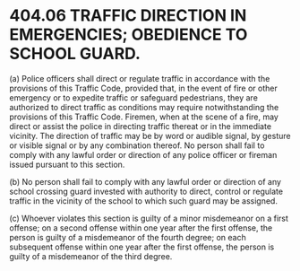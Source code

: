 404.06 TRAFFIC DIRECTION IN EMERGENCIES; OBEDIENCE TO SCHOOL GUARD.
===================================================================

​(a) Police officers shall direct or regulate traffic in accordance with
the provisions of this Traffic Code, provided that, in the event of fire
or other emergency or to expedite traffic or safeguard pedestrians, they
are authorized to direct traffic as conditions may require
notwithstanding the provisions of this Traffic Code. Firemen, when at
the scene of a fire, may direct or assist the police in directing
traffic thereat or in the immediate vicinity. The direction of traffic
may be by word or audible signal, by gesture or visible signal or by any
combination thereof. No person shall fail to comply with any lawful
order or direction of any police officer or fireman issued pursuant to
this section.

​(b) No person shall fail to comply with any lawful order or direction
of any school crossing guard invested with authority to direct, control
or regulate traffic in the vicinity of the school to which such guard
may be assigned.

​(c) Whoever violates this section is guilty of a minor misdemeanor on a
first offense; on a second offense within one year after the first
offense, the person is guilty of a misdemeanor of the fourth degree; on
each subsequent offense within one year after the first offense, the
person is guilty of a misdemeanor of the third degree.
